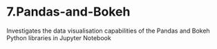 # 7.Pandas-and-Bokeh
Investigates the data visualisation capabilities of the Pandas and Bokeh Python libraries in Jupyter Notebook
